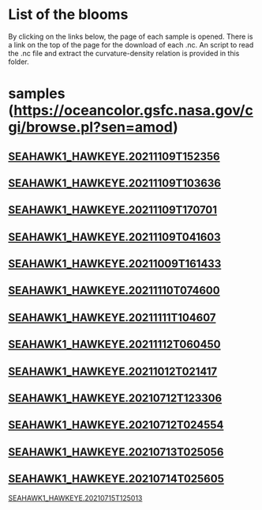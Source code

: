 # List of the blooms
By clicking on the links below, the page of each sample is opened. There is a link on the top of the page for the download of each .nc.
An script to read the .nc file and extract the curvature-density relation is provided in this folder.

# samples (https://oceancolor.gsfc.nasa.gov/cgi/browse.pl?sen=amod)

[SEAHAWK1_HAWKEYE.20211109T152356](https://oceancolor.gsfc.nasa.gov/cgi/browse.pl?sub=level1or2&per=DAY&day=18940&prm=CHL&set=10&ndx=0&mon=18932&sen=hawk&rad=0&frc=0&n=40.4296875&w=-72.7734375&file=SEAHAWK1_HAWKEYE.20211109T152356.L2.OC.nc_CHLOR_A_BRS&wid=450&hgt=1484&id=1691587317.1969216&cn=40.73&cs=39.02&cw=-73.66&ce=-71.91&dnm=D&tog=1)
---
[SEAHAWK1_HAWKEYE.20211109T103636](https://oceancolor.gsfc.nasa.gov/cgi/browse.pl?sub=level1or2&per=DAY&day=18940&prm=CHL&set=10&ndx=0&mon=18932&sen=hawk&rad=0&frc=0&n=40.4296875&w=-72.7734375&file=SEAHAWK1_HAWKEYE.20211109T103636.L2.OC.nc_CHLOR_A_BRS&wid=450&hgt=1484&id=1691587317.1969216&cn=40.73&cs=39.02&cw=-73.66&ce=-71.91&dnm=D&tog=1)
---
[SEAHAWK1_HAWKEYE.20211109T170701](https://oceancolor.gsfc.nasa.gov/cgi/browse.pl?sub=level1or2&per=DAY&day=18940&prm=CHL&set=10&ndx=0&mon=18932&sen=hawk&rad=0&frc=0&n=40.4296875&w=-72.7734375&file=SEAHAWK1_HAWKEYE.20211109T170701.L2.OC.nc_CHLOR_A_BRS&wid=450&hgt=1484&id=1691587317.1969216&cn=40.73&cs=39.02&cw=-73.66&ce=-71.91&dnm=D&tog=1)
---
[SEAHAWK1_HAWKEYE.20211109T041603](https://oceancolor.gsfc.nasa.gov/cgi/browse.pl?sub=level1or2&per=DAY&day=18940&prm=CHL&set=10&ndx=0&mon=18932&sen=hawk&rad=0&frc=0&n=40.4296875&w=-72.7734375&file=SEAHAWK1_HAWKEYE.20211109T041603.L2.OC.nc_CHLOR_A_BRS&wid=450&hgt=1484&id=1691587317.1969216&cn=40.73&cs=39.02&cw=-73.66&ce=-71.91&dnm=D&tog=1)
---
[SEAHAWK1_HAWKEYE.20211009T161433](https://oceancolor.gsfc.nasa.gov/cgi/browse.pl?sub=level1or2&per=DAY&day=18940&prm=CHL&set=10&ndx=0&mon=18932&sen=hawk&rad=0&frc=0&n=40.4296875&w=-72.7734375&file=SEAHAWK1_HAWKEYE.20211009T161433.L2.OC.nc_CHLOR_A_BRS&wid=450&hgt=1484&id=1691587317.1969216&cn=40.73&cs=39.02&cw=-73.66&ce=-71.91&dnm=D&tog=1)
---
[SEAHAWK1_HAWKEYE.20211110T074600](https://oceancolor.gsfc.nasa.gov/cgi/browse.pl?sub=level1or2&per=DAY&day=18940&prm=CHL&set=10&ndx=0&mon=18932&sen=hawk&rad=0&frc=0&n=40.4296875&w=-72.7734375&file=SEAHAWK1_HAWKEYE.20211110T074600.L2.OC.nc_CHLOR_A_BRS&wid=450&hgt=1484&id=1691587317.1969216&cn=40.73&cs=39.02&cw=-73.66&ce=-71.91&dnm=D&tog=1)
---
[SEAHAWK1_HAWKEYE.20211111T104607](https://oceancolor.gsfc.nasa.gov/cgi/browse.pl?sub=level1or2&per=DAY&day=18940&prm=CHL&set=10&ndx=0&mon=18932&sen=hawk&rad=0&frc=0&n=40.4296875&w=-72.7734375&file=SEAHAWK1_HAWKEYE.20211111T104607.L2.OC.nc_CHLOR_A_BRS&wid=450&hgt=1484&id=1691587317.1969216&cn=40.73&cs=39.02&cw=-73.66&ce=-71.91&dnm=D&tog=1)
---
[SEAHAWK1_HAWKEYE.20211112T060450](https://oceancolor.gsfc.nasa.gov/cgi/browse.pl?sub=level1or2&per=DAY&day=18940&prm=CHL&set=10&ndx=0&mon=18932&sen=hawk&rad=0&frc=0&n=40.4296875&w=-72.7734375&file=SEAHAWK1_HAWKEYE.20211112T060450.L2.OC.nc_CHLOR_A_BRS&wid=450&hgt=1484&id=1691587317.1969216&cn=40.73&cs=39.02&cw=-73.66&ce=-71.91&dnm=D&tog=1)
---
[SEAHAWK1_HAWKEYE.20211012T021417](https://oceancolor.gsfc.nasa.gov/cgi/browse.pl?sub=level1or2&per=DAY&day=18940&prm=CHL&set=10&ndx=0&mon=18932&sen=hawk&rad=0&frc=0&n=40.4296875&w=-72.7734375&file=SEAHAWK1_HAWKEYE.20211012T021417.L2.OC.nc_CHLOR_A_BRS&wid=450&hgt=1484&id=1691587317.1969216&cn=40.73&cs=39.02&cw=-73.66&ce=-71.91&dnm=D&tog=1)
---
[SEAHAWK1_HAWKEYE.20210712T123306](https://oceancolor.gsfc.nasa.gov/cgi/browse.pl?sub=level1or2&per=DAY&day=18940&prm=CHL&set=10&ndx=0&mon=18932&sen=hawk&rad=0&frc=0&n=40.4296875&w=-72.7734375&file=SEAHAWK1_HAWKEYE.20210712T123306.L2.OC.nc_CHLOR_A_BRS&wid=450&hgt=1484&id=1691587317.1969216&cn=40.73&cs=39.02&cw=-73.66&ce=-71.91&dnm=D&tog=1)
---
[SEAHAWK1_HAWKEYE.20210712T024554](https://oceancolor.gsfc.nasa.gov/cgi/browse.pl?sub=level1or2&per=DAY&day=18940&prm=CHL&set=10&ndx=0&mon=18932&sen=hawk&rad=0&frc=0&n=40.4296875&w=-72.7734375&file=SEAHAWK1_HAWKEYE.20210712T024554.L2.OC.nc_CHLOR_A_BRS&wid=450&hgt=1484&id=1691587317.1969216&cn=40.73&cs=39.02&cw=-73.66&ce=-71.91&dnm=D&tog=1)
---
[SEAHAWK1_HAWKEYE.20210713T025056](https://oceancolor.gsfc.nasa.gov/cgi/browse.pl?sub=level1or2&per=DAY&day=18940&prm=CHL&set=10&ndx=0&mon=18932&sen=hawk&rad=0&frc=0&n=40.4296875&w=-72.7734375&file=SEAHAWK1_HAWKEYE.20210713T025056.L2.OC.nc_CHLOR_A_BRS&wid=450&hgt=1484&id=1691587317.1969216&cn=40.73&cs=39.02&cw=-73.66&ce=-71.91&dnm=D&tog=1)
---
[SEAHAWK1_HAWKEYE.20210714T025605](https://oceancolor.gsfc.nasa.gov/cgi/browse.pl?sub=level1or2&per=DAY&day=18940&prm=CHL&set=10&ndx=0&mon=18932&sen=hawk&rad=0&frc=0&n=40.4296875&w=-72.7734375&file=SEAHAWK1_HAWKEYE.20210714T025605.L2.OC.nc_CHLOR_A_BRS&wid=450&hgt=1484&id=1691587317.1969216&cn=40.73&cs=39.02&cw=-73.66&ce=-71.91&dnm=D&tog=1)
---
[SEAHAWK1_HAWKEYE.20210715T125013](https://oceancolor.gsfc.nasa.gov/cgi/browse.pl?sub=level1or2&per=DAY&day=18940&prm=CHL&set=10&ndx=0&mon=18932&sen=hawk&rad=0&frc=0&n=40.4296875&w=-72.7734375&file=SEAHAWK1_HAWKEYE.20210715T125013.L2.OC.nc_CHLOR_A_BRS&wid=450&hgt=1484&id=1691587317.1969216&cn=40.73&cs=39.02&cw=-73.66&ce=-71.91&dnm=D&tog=1)


